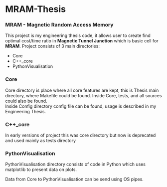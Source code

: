 # MRAM-Thesis

### MRAM - Magnetic Random Access Memory
This project is my engineering thesis code, it allows user to create find optimal cost/time ratio in <b>Magnetic Tunnel Junction</b>
which is basic cell for <b>MRAM</b>. 
Project consists of 3 main directories:
* Core
* C++_core
* PythonVisualisation

### Core
Core directory is place where all core features are kept, this is Thesis main directory, where Makefile could be found.
Inside Core, tests, and all sources could also be found.<br />
Inside Config directory config file can be found, usage is described in my Engineering Thesis.

### C++_core
In early versions of project this was core directory but now is deprecated and used mainly as tests directory

### PythonVisualisation
PythonVisualisation directory consists of code in Python which uses matplotlib to present data
on plots.

Data from Core to PythonVisualisation can be send using OS pipes.


